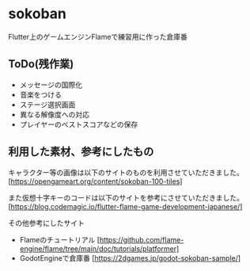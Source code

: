 # sokoban

Flutter上のゲームエンジンFlameで練習用に作った倉庫番

## ToDo(残作業)

- メッセージの国際化
- 音楽をつける
- ステージ選択画面
- 異なる解像度への対応
- プレイヤーのベストスコアなどの保存

## 利用した素材、参考にしたもの

キャラクター等の画像は以下のサイトのものを利用させていただきました。
[https://opengameart.org/content/sokoban-100-tiles]

また仮想十字キーのコードは以下のサイトを参考にさせていただきました。
[https://blog.codemagic.io/flutter-flame-game-development-japanese/]

その他参考にしたサイト

- Flameのチュートリアル [https://github.com/flame-engine/flame/tree/main/doc/tutorials/platformer]
- GodotEngineで倉庫番 [https://2dgames.jp/godot-sokoban-sample/]
